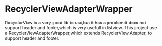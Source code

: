 RecyclerViewAdapterWrapper
==========================
RecyclerView is a very good lib to use,but it has a problem:it does not support header and footer,which 
is very usefull in listview.
This project use a RecyclerViewAdapterWrapper,which extends RecyclerView.Adapter, to support header and footer.
